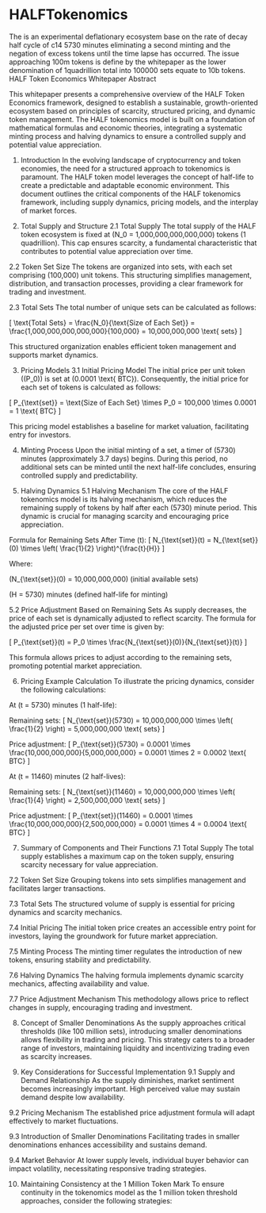 # HALFTokenomics
The is an experimental deflationary ecosystem base on the rate of decay half cycle of c14 5730 minutes eliminating a second minting and the negation of excess tokens until the time lapse has occurred. The issue approaching 100m tokens is define by the whitepaper as the lower denomination of 1quadrillion total into 100000 sets equate to 10b tokens.
HALF Token Economics Whitepaper
Abstract

This whitepaper presents a comprehensive overview of the HALF Token Economics framework, designed to establish a sustainable, growth-oriented ecosystem based on principles of scarcity, structured pricing, and dynamic token management. The HALF tokenomics model is built on a foundation of mathematical formulas and economic theories, integrating a systematic minting process and halving dynamics to ensure a controlled supply and potential value appreciation.

1. Introduction
In the evolving landscape of cryptocurrency and token economies, the need for a structured approach to tokenomics is paramount. The HALF token model leverages the concept of half-life to create a predictable and adaptable economic environment. This document outlines the critical components of the HALF tokenomics framework, including supply dynamics, pricing models, and the interplay of market forces.

2. Total Supply and Structure
2.1 Total Supply
The total supply of the HALF token ecosystem is fixed at (N_0 = 1,000,000,000,000,000) tokens (1 quadrillion). This cap ensures scarcity, a fundamental characteristic that contributes to potential value appreciation over time.

2.2 Token Set Size
The tokens are organized into sets, with each set comprising (100,000) unit tokens. This structuring simplifies management, distribution, and transaction processes, providing a clear framework for trading and investment.

2.3 Total Sets
The total number of unique sets can be calculated as follows:

[
\text{Total Sets} = \frac{N_0}{\text{Size of Each Set}} = \frac{1,000,000,000,000,000}{100,000} = 10,000,000,000 \text{ sets}
]

This structured organization enables efficient token management and supports market dynamics.

3. Pricing Models
3.1 Initial Pricing Model
The initial price per unit token ((P_0)) is set at (0.0001 \text{ BTC}). Consequently, the initial price for each set of tokens is calculated as follows:

[
P_{\text{set}} = \text{Size of Each Set} \times P_0 = 100,000 \times 0.0001 = 1 \text{ BTC}
]

This pricing model establishes a baseline for market valuation, facilitating entry for investors.

4. Minting Process
Upon the initial minting of a set, a timer of (5730) minutes (approximately 3.7 days) begins. During this period, no additional sets can be minted until the next half-life concludes, ensuring controlled supply and predictability.

5. Halving Dynamics
5.1 Halving Mechanism
The core of the HALF tokenomics model is its halving mechanism, which reduces the remaining supply of tokens by half after each (5730) minute period. This dynamic is crucial for managing scarcity and encouraging price appreciation.

Formula for Remaining Sets After Time (t):
[
N_{\text{set}}(t) = N_{\text{set}}(0) \times \left( \frac{1}{2} \right)^{\frac{t}{H}}
]

Where:


(N_{\text{set}}(0) = 10,000,000,000) (initial available sets)

(H = 5730) minutes (defined half-life for minting)

5.2 Price Adjustment Based on Remaining Sets
As supply decreases, the price of each set is dynamically adjusted to reflect scarcity. The formula for the adjusted price per set over time is given by:

[
P_{\text{set}}(t) = P_0 \times \frac{N_{\text{set}}(0)}{N_{\text{set}}(t)}
]

This formula allows prices to adjust according to the remaining sets, promoting potential market appreciation.

6. Pricing Example Calculation
To illustrate the pricing dynamics, consider the following calculations:

At (t = 5730) minutes (1 half-life):

Remaining sets:
[
N_{\text{set}}(5730) = 10,000,000,000 \times \left( \frac{1}{2} \right) = 5,000,000,000 \text{ sets}
]



Price adjustment:
[
P_{\text{set}}(5730) = 0.0001 \times \frac{10,000,000,000}{5,000,000,000} = 0.0001 \times 2 = 0.0002 \text{ BTC}
]



At (t = 11460) minutes (2 half-lives):

Remaining sets:
[
N_{\text{set}}(11460) = 10,000,000,000 \times \left( \frac{1}{4} \right) = 2,500,000,000 \text{ sets}
]



Price adjustment:
[
P_{\text{set}}(11460) = 0.0001 \times \frac{10,000,000,000}{2,500,000,000} = 0.0001 \times 4 = 0.0004 \text{ BTC}
]



7. Summary of Components and Their Functions
7.1 Total Supply
The total supply establishes a maximum cap on the token supply, ensuring scarcity necessary for value appreciation.

7.2 Token Set Size
Grouping tokens into sets simplifies management and facilitates larger transactions.

7.3 Total Sets
The structured volume of supply is essential for pricing dynamics and scarcity mechanics.

7.4 Initial Pricing
The initial token price creates an accessible entry point for investors, laying the groundwork for future market appreciation.

7.5 Minting Process
The minting timer regulates the introduction of new tokens, ensuring stability and predictability.

7.6 Halving Dynamics
The halving formula implements dynamic scarcity mechanics, affecting availability and value.

7.7 Price Adjustment Mechanism
This methodology allows price to reflect changes in supply, encouraging trading and investment.

8. Concept of Smaller Denominations
As the supply approaches critical thresholds (like 100 million sets), introducing smaller denominations allows flexibility in trading and pricing. This strategy caters to a broader range of investors, maintaining liquidity and incentivizing trading even as scarcity increases.

9. Key Considerations for Successful Implementation
9.1 Supply and Demand Relationship
As the supply diminishes, market sentiment becomes increasingly important. High perceived value may sustain demand despite low availability.

9.2 Pricing Mechanism
The established price adjustment formula will adapt effectively to market fluctuations.

9.3 Introduction of Smaller Denominations
Facilitating trades in smaller denominations enhances accessibility and sustains demand.

9.4 Market Behavior
At lower supply levels, individual buyer behavior can impact volatility, necessitating responsive trading strategies.

10. Maintaining Consistency at the 1 Million Token Mark
To ensure continuity in the tokenomics model as the 1 million token threshold approaches, consider the following strategies:

